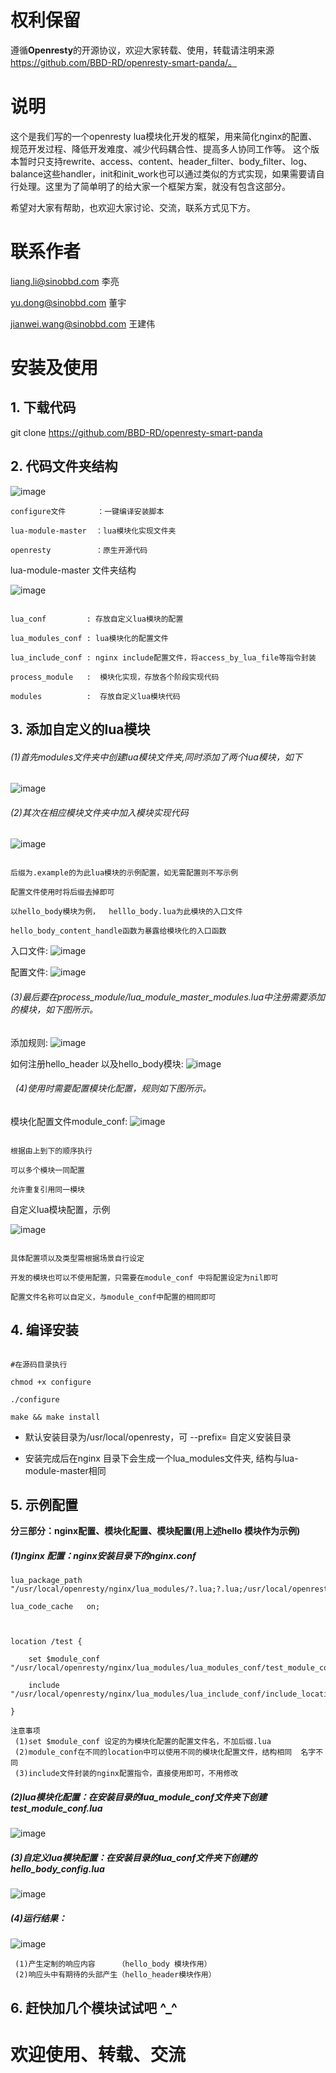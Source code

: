 # 权利保留

遵循**Openresty**的开源协议，欢迎大家转载、使用，转载请注明来源 https://github.com/BBD-RD/openresty-smart-panda/。

# 说明

这个是我们写的一个openresty lua模块化开发的框架，用来简化nginx的配置、规范开发过程、降低开发难度、减少代码耦合性、提高多人协同工作等。
这个版本暂时只支持rewrite、access、content、header_filter、body_filter、log、balance这些handler，init和init_work也可以通过类似的方式实现，如果需要请自行处理。这里为了简单明了的给大家一个框架方案，就没有包含这部分。

希望对大家有帮助，也欢迎大家讨论、交流，联系方式见下方。

# 联系作者

liang.li@sinobbd.com 李亮

yu.dong@sinobbd.com 董宇

jianwei.wang@sinobbd.com 王建伟

# 安装及使用
## 1. 下载代码

git clone https://github.com/BBD-RD/openresty-smart-panda

## 2. 代码文件夹结构

 ![image](https://github.com/BBD-RD/pictures_for_md/blob/master/%E6%A8%A1%E5%9D%97%E5%8C%96%E6%96%87%E4%BB%B6%E5%A4%B9%E7%BB%93%E6%9E%84.png)

```
configure文件       ：一键编译安装脚本

lua-module-master  ：lua模块化实现文件夹

openresty          ：原生开源代码

```

lua-module-master 文件夹结构

 ![image](https://github.com/BBD-RD/pictures_for_md/blob/master/20161216_lua_master%E7%BB%93%E6%9E%84.png)

```

lua_conf         : 存放自定义lua模块的配置

lua_modules_conf : lua模块化的配置文件

lua_include_conf : nginx include配置文件，将access_by_lua_file等指令封装

process_module   :  模块化实现，存放各个阶段实现代码

modules          :  存放自定义lua模块代码

```

## 3. 添加自定义的lua模块

######   (1)首先modules文件夹中创建lua模块文件夹,同时添加了两个lua模块，如下
 ![image](https://github.com/BBD-RD/pictures_for_md/blob/master/1216%E8%87%AA%E5%AE%9A%E4%B9%89lua%E6%88%AA%E5%9B%BE.png)

######   (2)其次在相应模块文件夹中加入模块实现代码
 ![image](https://github.com/BBD-RD/pictures_for_md/blob/master/%E7%BB%93%E6%9E%84tree%E5%9B%BE.png)
```

后缀为.example的为此lua模块的示例配置，如无需配置则不写示例

配置文件使用时将后缀去掉即可

以hello_body模块为例，  helllo_body.lua为此模块的入口文件

hello_body_content_handle函数为暴露给模块化的入口函数

```

入口文件:
 ![image](https://github.com/BBD-RD/pictures_for_md/blob/master/%E5%85%A5%E5%8F%A3%E6%96%87%E4%BB%B6.png)

配置文件:
![image](https://github.com/BBD-RD/pictures_for_md/blob/master/%E8%87%AA%E5%AE%9A%E4%B9%89%E9%85%8D%E7%BD%AE%E6%88%AA%E5%9B%BE.png)

######   (3)最后要在process_module/lua_module_master_modules.lua中注册需要添加的模块，如下图所示。

添加规则:
![image](https://github.com/BBD-RD/pictures_for_md/blob/master/%E6%A8%A1%E5%9D%97%E6%B7%BB%E5%8A%A0%E6%88%AA%E5%9B%BE.png)

如何注册hello_header 以及hello_body模块:
![image](https://github.com/BBD-RD/pictures_for_md/blob/master/modules%20%E6%B7%BB%E5%8A%A0.png)

######   (4)使用时需要配置模块化配置，规则如下图所示。
模块化配置文件module_conf:
 ![image](https://github.com/BBD-RD/pictures_for_md/blob/master/module_conf%E5%AE%9E%E4%BE%8B.png)


```

根据由上到下的顺序执行

可以多个模块一同配置

允许重复引用同一模块

```

自定义lua模块配置，示例

 ![image](https://github.com/BBD-RD/pictures_for_md/blob/master/%E8%87%AA%E5%AE%9A%E4%B9%89%E9%85%8D%E7%BD%AE.png)


```

具体配置项以及类型需根据场景自行设定

开发的模块也可以不使用配置，只需要在module_conf 中将配置设定为nil即可

配置文件名称可以自定义，与module_conf中配置的相同即可

```

## 4. 编译安装

```

#在源码目录执行

chmod +x configure

./configure

make && make install

```

 *  默认安装目录为/usr/local/openresty，可 --prefix=   自定义安装目录

 * 安装完成后在nginx 目录下会生成一个lua_modules文件夹, 结构与lua-module-master相同
 

## 5. 示例配置

**分三部分：nginx配置、模块化配置、模块配置(用上述hello 模块作为示例)**

##### (1)nginx 配置：nginx安装目录下的nginx.conf


    lua_package_path "/usr/local/openresty/nginx/lua_modules/?.lua;?.lua;/usr/local/openresty/lualib/?.lua;";
    
    lua_code_cache   on;



    location /test {

        set $module_conf "/usr/local/openresty/nginx/lua_modules/lua_modules_conf/test_module_conf";

        include "/usr/local/openresty/nginx/lua_modules/lua_include_conf/include_location.conf";

    }

```
注意事项
 (1)set $module_conf 设定的为模块化配置的配置文件名，不加后缀.lua
 (2)module_conf在不同的location中可以使用不同的模块化配置文件，结构相同  名字不同
 (3)include文件封装的nginx配置指令，直接使用即可，不用修改
```


##### (2)lua模块化配置：在安装目录的lua_module_conf文件夹下创建test_module_conf.lua
 ![image](https://github.com/BBD-RD/pictures_for_md/blob/master/%E6%A8%A1%E5%9D%97%E5%8C%96%E9%85%8D%E7%BD%AE%E6%9C%80%E5%90%8E.png)

##### (3)自定义lua模块配置：在安装目录的lua_conf文件夹下创建的hello_body_config.lua
 ![image](https://github.com/BBD-RD/pictures_for_md/blob/master/%E9%85%8D%E7%BD%AE2.png)


#####  (4)运行结果：
 ![image](https://github.com/BBD-RD/pictures_for_md/blob/master/%E9%85%8D%E7%BD%AE3.png)

```
 (1)产生定制的响应内容     （hello_body 模块作用）
 (2)响应头中有期待的头部产生（hello_header模块作用）
```

## 6. 赶快加几个模块试试吧 ^_^



# 欢迎使用、转载、交流
